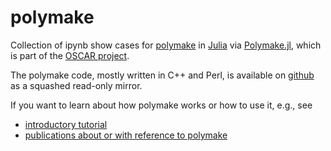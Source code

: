 # polymake
Collection of ipynb show cases for [polymake](https://www.polymake.org/) in [Julia](https://julialang.org) via [Polymake.jl](https://github.com/oscar-system/Polymake.jl), which is part of the [OSCAR project](https://github.com/oscar-system).

The polymake code, mostly written in C++ and Perl, is available on [github](https://github.com/polymake/polymake) as a squashed read-only mirror.

If you want to learn about how polymake works or how to use it, e.g., see
* [introductory tutorial](https://polymake.org/doku.php/user_guide/intro_tutorial)
* [publications about or with reference to polymake](https://www.polymake.org/doku.php/publications)

